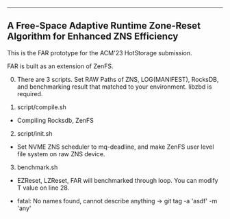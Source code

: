 ---------------------------------------------
## A Free-Space Adaptive Runtime Zone-Reset Algorithm for Enhanced ZNS Efficiency

This is the FAR prototype for the ACM'23 HotStorage submission.

FAR is built as an extension of ZenFS.

0. There are 3 scripts. Set RAW Paths of ZNS, LOG(MANIFEST), RocksDB, and benchmarking result that matched to your environment. libzbd is required.

1. script/compile.sh
- Compiling Rocksdb, ZenFS

2. script/init.sh
- Set NVME ZNS scheduler to mq-deadline, and make ZenFS user level file system on raw ZNS device.

3. benchmark.sh
- EZReset, LZReset, FAR will benchmarked through loop. You can modify T value on line 28.

* fatal: No names found, cannot describe anything
-> git tag -a 'asdf' -m 'any'